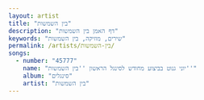 ```yaml
---
layout: artist
title: "בין השמשות"
description: "דף האמן בין השמשות"
keywords: "שירים, מוזיקה, בין השמשות"
permalink: /artists/בין-השמשות/
songs:
  - number: "45777"
    name: "יוני גנוט בביצוע מחודש לסינגל הראשון ''בין השמשות''"
    album: "סינגלים"
    artist: "בין השמשות"
---
```

